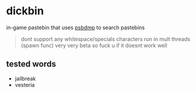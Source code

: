 # dickbin
in-game pastebin that uses [psbdmp](https://psdbmp.ws) to search pastebins
> dont support any whitespace/specials characters
> run in mult threads (spawn func)
> very very beta so fuck u if it doesnt work well

## tested words
* jailbreak
* vesteria
